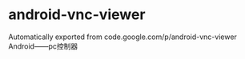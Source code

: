 # android-vnc-viewer
Automatically exported from code.google.com/p/android-vnc-viewer
Android——pc控制器
